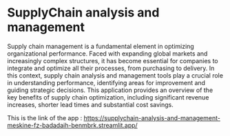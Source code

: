 # SupplyChain analysis and management
Supply chain management is a fundamental element in optimizing organizational performance. Faced with expanding global markets and increasingly complex structures, it has become essential for companies to integrate and optimize all their processes, from purchasing to delivery. In this context, supply chain analysis and management tools play a crucial role in understanding performance, identifying areas for improvement and guiding strategic decisions.
This application provides an overview of the key benefits of supply chain optimization, including significant revenue increases, shorter lead times and substantial cost savings.


This is the link of the app : https://supplychain-analysis-and-management-meskine-fz-badadaih-benmbrk.streamlit.app/
